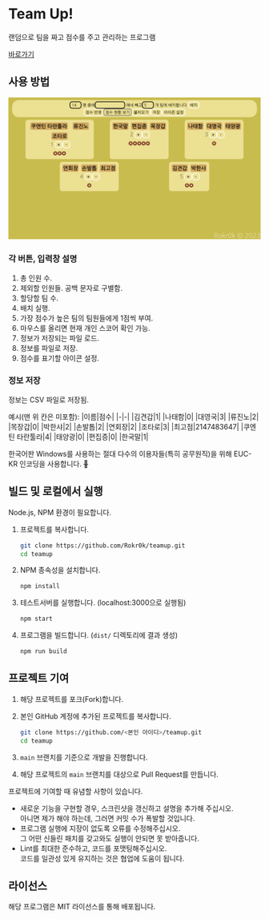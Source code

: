 # Team Up&excl;

랜덤으로 팀을 짜고 점수를 주고 관리하는 프로그램

[바로가기](https://rokr0k.xyz/teamup/)

## 사용 방법

![스크린샷](.github/screenshot.png)

### 각 버튼, 입력창 설명

1. 총 인원 수.
2. 제외할 인원들. 공백 문자로 구별함.
3. 할당할 팀 수.
4. 배치 실행.
5. 가장 점수가 높은 팀의 팀원들에게 1점씩 부여.
6. 마우스를 올리면 현재 개인 스코어 확인 가능.
7. 정보가 저장되는 파일 로드.
8. 정보를 파일로 저장.
9. 점수를 표기할 아이콘 설정.

### 정보 저장

정보는 CSV 파일로 저장됨.

예시(맨 위 칸은 미포함):
|이름|점수|
|-|-|
|김견갑|1|
|나태함|0|
|대영국|3|
|류진노|2|
|목장갑|0|
|박한샤|2|
|손발톱|2|
|연회장|2|
|조타로|3|
|최고점|2147483647|
|쿠엔틴 타란툴라|4|
|태양광|0|
|편집증|0|
|한국말|1|

한국어판 Windows를 사용하는 절대 다수의 이용자들(특히 공무원직)을 위해 EUC-KR 인코딩을 사용합니다. ~~&#x1F92C;~~

## 빌드 및 로컬에서 실행

Node.js, NPM 환경이 필요합니다.

1. 프로젝트를 복사합니다.

   ```sh
   git clone https://github.com/Rokr0k/teamup.git
   cd teamup
   ```

2. NPM 종속성을 설치합니다.

   ```sh
   npm install
   ```

3. 테스트서버를 실행합니다. (localhost:3000으로 실행됨)

   ```sh
   npm start
   ```

4. 프로그램을 빌드합니다. (`dist/` 디렉토리에 결과 생성)

   ```sh
   npm run build
   ```

## 프로젝트 기여

1. 해당 프로젝트를 포크(Fork)합니다.

2. 본인 GitHub 계정에 추가된 프로젝트를 복사합니다.

   ```sh
   git clone https://github.com/<본인 아이디>/teamup.git
   cd teamup
   ```

3. `main` 브랜치를 기준으로 개발을 진행합니다.

4. 해당 프로젝트의 `main` 브랜치를 대상으로 Pull Request를 만듭니다.

프로젝트에 기여할 때 유념할 사항이 있습니다.

- 새로운 기능을 구현할 경우, 스크린샷을 갱신하고 설명을 추가해 주십시오.  
  아니면 제가 해야 하는데, 그러면 커밋 수가 폭발할 것입니다.
- 프로그램 실행에 지장이 없도록 오류를 수정해주십시오.  
  그 어떤 신들린 패치를 갖고와도 실행이 안되면 못 받아줍니다.
- Lint를 최대한 준수하고, 코드를 포맷팅해주십시오.  
  코드를 일관성 있게 유지하는 것은 협업에 도움이 됩니다.

## 라이선스

해당 프로그램은 MIT 라이선스를 통해 배포됩니다.
